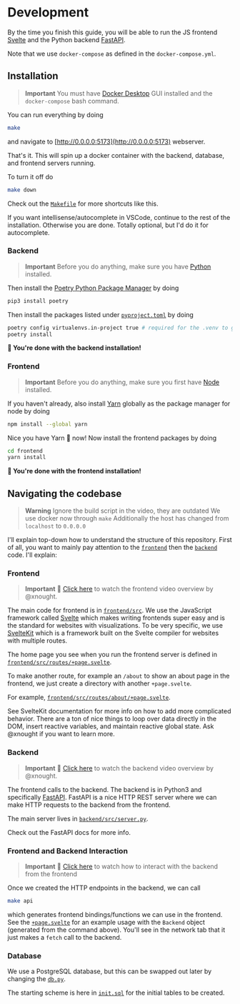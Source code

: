 # Development

By the time you finish this guide, you will be able to run the JS frontend [Svelte](https://kit.svelte.dev/) and the Python backend [FastAPI](https://fastapi.tiangolo.com/).

Note that we use `docker-compose` as defined in the `docker-compose.yml`.

## Installation

> **Important**
> You must have [Docker Desktop](https://www.docker.com/products/docker-desktop/) GUI installed and the `docker-compose` bash command.

You can run everything by doing

```bash
make
```

and navigate to [http://0.0.0.0:5173](http://0.0.0.0:5173) webserver.

That's it. This will spin up a docker container with the backend, database, and frontend servers running.

To turn it off do

```bash
make down
```
Check out the [`Makefile`](./Makefile) for more shortcuts like this.

If you want intellisense/autocomplete in VSCode, continue to the rest of the installation. Otherwise you are done. Totally optional, but I'd do it for autocomplete.

### Backend 

> **Important**
> Before you do anything, make sure you have [Python](https://www.python.org/downloads/) installed.

Then install the [Poetry Python Package Manager](https://python-poetry.org/) by doing 

```bash
pip3 install poetry
```

Then install the packages listed under [`pyproject.toml`](./backend/pyproject.toml) by doing 

```bash
poetry config virtualenvs.in-project true # required for the .venv to get created
poetry install
```

**🥳 You're done with the backend installation!**

### Frontend

> **Important**
> Before you do anything, make sure you first have [Node](https://nodejs.org/en/download) installed.

If you haven't already, also install [Yarn](https://classic.yarnpkg.com/lang/en/docs/install/#mac-stable) globally as the package manager for node by doing 

```bash
npm install --global yarn
```

Nice you have Yarn 🧶 now! Now install the frontend packages by doing

```bash
cd frontend
yarn install
```

**🥳 You're done with the frontend installation!**


## Navigating the codebase

> **Warning**
> Ignore the build script in the video, they are outdated
> We use docker now through `make`
> Additionally the host has changed from `localhost` to `0.0.0.0`

I'll explain top-down how to understand the structure of this repository. First of all, you want to mainly pay attention to the [`frontend`](./frontend/) then the [`backend`](./backend/) code. I'll explain:

### Frontend

> **Important**
> 🎥 [Click here](https://drive.google.com/file/d/1KD3Hgbul0_7cIZiCaQZ1U4meCBthcrfS/view?usp=drive_link) to watch the frontend video overview by @xnought.


The main code for frontend is in [`frontend/src`](./frontend/src). We use the JavaScript framework called [Svelte](https://svelte.dev/) which makes writing frontends super easy and is the standard for websites with visualizations. To be very specific, we use [SvelteKit](https://kit.svelte.dev/) which is a framework built on the Svelte compiler for websites with multiple routes.

The home page you see when you run the frontend server is defined in [`frontend/src/routes/+page.svelte`](./frontend/src/routes/+page.svelte).

To make another route, for example an `/about` to show an about page in the frontend, we just create a directory with another `+page.svelte`.


For example, [`frontend/src/routes/about/+page.svelte`](./frontend/src/routes/about/+page.svelte).

See SvelteKit documentation for more info on how to add more complicated behavior. There are a ton of nice things to loop over data directly in the DOM, insert reactive variables, and maintain reactive global state. Ask @xnought if you want to learn more.

### Backend

> **Important**
> 🎥 [Click here](https://drive.google.com/file/d/1mmZqsALCY4UhcT592GR0Q1PMtZPogXkq/view?usp=drive_link) to watch the backend video overview by @xnought.

The frontend calls to the backend. The backend is in Python3 and specifically [FastAPI](https://fastapi.tiangolo.com/). FastAPI is a nice HTTP REST server where we can make HTTP requests to the backend from the frontend.

The main server lives in [`backend/src/server.py`](./backend/src/server.py).

Check out the FastAPI docs for more info.

### Frontend and Backend Interaction

> **Important**
> 🎥 [Click here](https://drive.google.com/file/d/1micYztZj8q5oufOhVctzPvsE9U1NgnyS/view?usp=drive_link) to watch how to interact with the backend from the frontend

Once we created the HTTP endpoints in the backend, we can call 
```bash
make api
```

which generates frontend bindings/functions we can use in the frontend. See the [`+page.svelte`](./frontend/src/routes/page.svelte) for an example usage with the `Backend` object (generated from the command above). You'll see in the network tab that it just makes a `fetch` call to the backend.

### Database

We use a PostgreSQL database, but this can be swapped out later by changing the [`db.py`](./backend/src/db.py).

The starting scheme is here in [`init.sql`](./backend/init.sql) for the initial tables to be created.